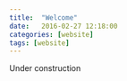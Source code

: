```yaml
---
title:  "Welcome"
date:   2016-02-27 12:18:00
categories: [website]
tags: [website]
---
```



Under construction
